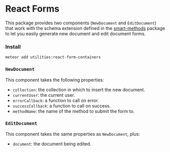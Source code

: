 # React Forms

This package provides two components (`NewDocument` and `EditDocument`) that work with the schema extension defined in the [smart-methods](https://github.com/meteor-utilities/smart-methods) package to let you easily generate new document and edit document forms. 

### Install

`meteor add utilities:react-form-containers`

### `NewDocument`

This component takes the following properties:

- `collection`: the collection in which to insert the new document.
- `currentUser`: the current user.
- `errorCallback`: a function to call on error.
- `successCallback`: a function to call on success.
- `methodName`: the name of the method to submit the form to. 

### `EditDocument`

This component takes the same properties as `NewDocument`, plus:

- `document`: the document being edited. 